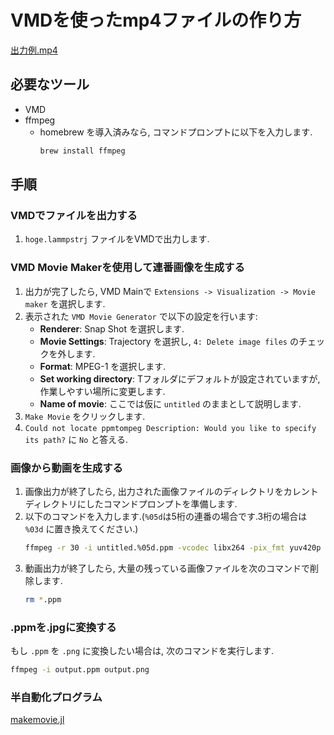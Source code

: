 # VMDを使ったmp4ファイルの作り方

[出力例.mp4](https://youtu.be/fxn1mU1ZZFQ)


## 必要なツール

- VMD 
- ffmpeg 
  -  homebrew を導入済みなら, コマンドプロンプトに以下を入力します. 
      ```bash
      brew install ffmpeg 
      ```


## 手順


### VMDでファイルを出力する

1. `hoge.lammpstrj` ファイルをVMDで出力します.


### VMD Movie Makerを使用して連番画像を生成する

1. 出力が完了したら, VMD Mainで `Extensions -> Visualization -> Movie maker` を選択します.
2. 表示された `VMD Movie Generator` で以下の設定を行います:
    - **Renderer**: Snap Shot を選択します.
    - **Movie Settings**: Trajectory を選択し, `4: Delete image files` のチェックを外します.
    - **Format**: MPEG-1 を選択します.
    - **Set working directory**: Tフォルダにデフォルトが設定されていますが, 作業しやすい場所に変更します.
    - **Name of movie**: ここでは仮に `untitled` のままとして説明します.
3. `Make Movie` をクリックします.
4. `Could not locate ppmtompeg Description: Would you like to specify its path?` に `No` と答える.


### 画像から動画を生成する

1. 画像出力が終了したら, 出力された画像ファイルのディレクトリをカレントディレクトリにしたコマンドプロンプトを準備します.
2. 以下のコマンドを入力します.(`%05d`は5桁の連番の場合です.3桁の場合は `%03d` に置き換えてください.)
    ```bash
    ffmpeg -r 30 -i untitled.%05d.ppm -vcodec libx264 -pix_fmt yuv420p -r 30 output.mp4
    ```
3. 動画出力が終了したら, 大量の残っている画像ファイルを次のコマンドで削除します.
    ```bash
    rm *.ppm
    ```


### .ppmを.jpgに変換する

もし `.ppm` を `.png` に変換したい場合は, 次のコマンドを実行します.
```bash
ffmpeg -i output.ppm output.png
```


### 半自動化プログラム

[makemovie.jl](/Share/rin/julia/makemovie.jl)
